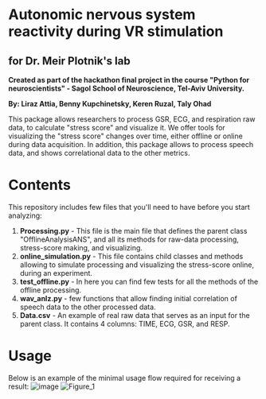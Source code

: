 # Autonomic nervous system reactivity during VR stimulation
## for Dr. Meir Plotnik's lab

**Created as part of the hackathon final project in the course "Python for neuroscientists" - Sagol School of Neuroscience, Tel-Aviv University.**

**By: Liraz Attia, Benny Kupchinetsky, Keren Ruzal, Taly Ohad**

This package allows researchers to process GSR, ECG, and respiration raw data, to calculate "stress score" and visualize it.
We offer tools for visualizing the "stress score" changes over time, either offline or online during data acquisition.
In addition, this package allows to process speech data, and shows correlational data to the other metrics.


# Contents
This repository includes few files that you'll need to have before you start analyzing:
1. **Processing.py** - This file is the main file that defines the parent class "OfflineAnalysisANS", and all its methods for raw-data processing, stress-score making, and visualizing.
2. **online_simulation.py** - This file contains child classes and methods allowing to simulate processing and visualizing the stress-score online, during an experiment.
4. **test_offline.py** - In here you can find few tests for all the methods of the offline processing.
5. **wav_anlz.py** - few functions that allow finding initial correlation of speech data to the other processed data.
6. **Data.csv** - An example of real raw data that serves as an input for the parent class. It contains 4 columns: TIME, ECG, GSR, and RESP.

# Usage
Below is an example of the minimal usage flow required for receiving a result:
![image](https://user-images.githubusercontent.com/80268425/124131773-cb879580-da88-11eb-9237-afbf24428b61.png)
![Figure_1](https://user-images.githubusercontent.com/80268425/124130351-5798bd80-da87-11eb-9acb-3b74b36ad556.png)
